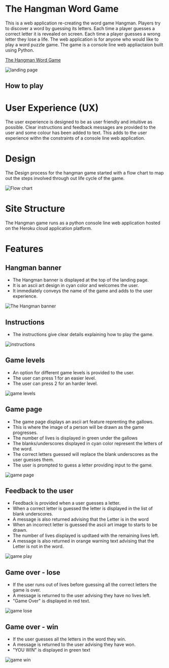 # The Hangman Word Game

This is a web application re-creating the word game Hangman. Players try to discover a word by guessing its letters. Each time a player guesses a correct letter it is revealed on screen. Each time a player guesses a wrong letter they lose a life. The web application is for anyone who would like to play a word puzzle game. The game is a console line web appliactaion built using Python.

[The Hangman Word Game](https://the-hangman-wordgame.herokuapp.com/)


![landing page](docs/readme-images/landing-page.png)



## How to play



# User Experience (UX)

The user experience is designed to be as user friendly and intuitive as possible. Clear instructions and feedback messages are provided to the user and some colour has been added to text. This adds to the user experience withn the constraints of a console line web application.


# Design

The Design process for the hangman game started with a flow chart to map out the steps involved through out life cycle of the game.



![Flow chart](docs/readme-images/hangman-flow-chart.png)


# Site Structure

The Hangman game runs as a python console line web application hosted on the Heroku cloud application platform.

# Features

## Hangman banner
 - The Hangman banner is displayed at the top of the landing page. 
 - It is an ascii art design in cyan color and welcomes the user. 
 - It immediately conveys the name of the game and adds to the user experience.

![The Hangman banner](docs/readme-images/banner.png)

## Instructions
 - The instructions give clear details explaining how to play the game.

![instructions](docs/readme-images/instructions.png)

## Game levels
 - An option for different game levels is provided to the user.
 - The user can press 1 for an easier level.
 - The user can press 2 for an harder level.

 ![game levels](docs/readme-images/levels.png)

 ## Game page
 - The game page displays an ascii art feature reprenting the gallows.
 - This is where the image of a person will be drawn as the game progresses.
 - The number of lives is displayed in green under the gallows
 - The blanks/underscores displayed in cyan color represent the letters of the word.
 - The correct letters guessed will replace the blank underscores as the user guesses them.
 - The user is prompted to guess a letter providing input to the game.


 ![game page](docs/readme-images/game-page.png)

 ## Feedback to the user
  - Feedback is provided when a user guesses a letter.
  - When a correct letter is guessed the letter is displayed in the list of blank underscores.
  - A message is also returned advising that the Letter is in the word
  - When an incorrect letter is guessed the ascii art image to starts to be drawn.
  - The number of lives displayed is updtaed with the remaining lives left.
  - A message is also returned in orange warning text advising that the Letter is not in the word.

 ![game play](docs/readme-images/game-on1.png)

 ## Game over - lose

 - If the user runs out of lives before guessing all the correct letters the game is over.
 - A message is returned to the user advising they have no lives left.
 - "Game Over" is displayed in red text.

 ![game lose](docs/readme-images/game-over.png)

  ## Game over - win
  - If the user guesses all the letters in the word they win.
  - A message is returned to the user advising they have won.
  - "YOU WIN" is displayed in green text

 ![game win](docs/readme-images/game-win.png)


